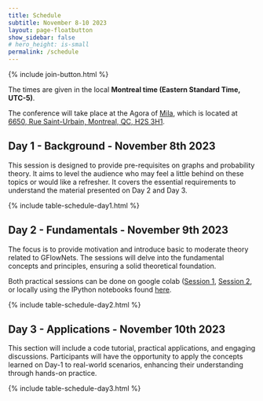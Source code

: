 ```yaml
---
title: Schedule
subtitle: November 8-10 2023
layout: page-floatbutton
show_sidebar: false
# hero_height: is-small
permalink: /schedule
---
```


{% include join-button.html %}

<!-- {% include button-light.html message="The event will also be streamed on YouTube!" link="#" %} -->

The times are given in the local **Montreal time (Eastern Standard Time, UTC-5)**.

The conference will take place at the Agora of [Mila](https://mila.quebec/), which is located at [6650, Rue Saint-Urbain, Montreal, QC, H2S 3H1](https://www.openstreetmap.org/way/222246924).

## Day 1 - Background - November 8th 2023

This session is designed to provide pre-requisites on graphs and probability theory. It aims to level the audience who may feel a little behind on these topics or would like a refresher. It covers the essential requirements to understand the material presented on Day 2 and Day 3.

{% include table-schedule-day1.html %}

## Day 2 - Fundamentals - November 9th 2023

The focus is to provide motivation and introduce basic to moderate theory related to GFlowNets. The sessions will delve into the fundamental concepts and principles, ensuring a solid theoretical foundation.

Both practical sessions can be done on google colab ([Session 1](https://colab.research.google.com/drive/1Kx5spOtoT16bzGEaQwYl_msuE-xz05kP?usp=sharing), [Session 2](https://colab.research.google.com/drive/1IeLlcouvnZ97fcSzF9Ahz2MjsgJRYsjT?usp=sharing), or locally using the IPython notebooks found [here](https://github.com/josephdviviano/torchgfn-tutorials).

{% include table-schedule-day2.html %}

## Day 3 - Applications - November 10th 2023

This section will include a code tutorial, practical applications, and engaging discussions. Participants will have the opportunity to apply the concepts learned on Day-1 to real-world scenarios, enhancing their understanding through hands-on practice.

{% include table-schedule-day3.html %}
